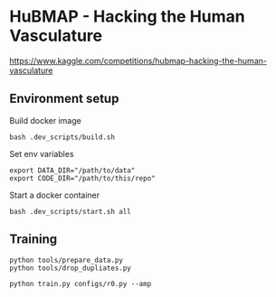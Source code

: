 # HuBMAP - Hacking the Human Vasculature

https://www.kaggle.com/competitions/hubmap-hacking-the-human-vasculature

## Environment setup

Build docker image

```
bash .dev_scripts/build.sh
```

Set env variables

```
export DATA_DIR="/path/to/data"
export CODE_DIR="/path/to/this/repo"
```

Start a docker container
```
bash .dev_scripts/start.sh all
```


## Training

```
python tools/prepare_data.py
python tools/drop_dupliates.py
```

```
python train.py configs/r0.py --amp
```
